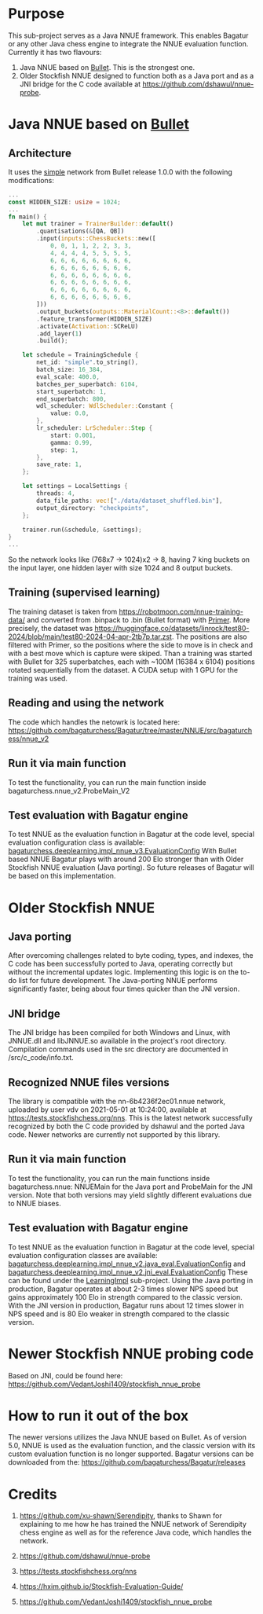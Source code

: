 # Purpose

This sub-project serves as a Java NNUE framework. This enables Bagatur or any other Java chess engine to integrate the NNUE evaluation function.
Currently it has two flavours:
1. Java NNUE based on <a href="https://github.com/jw1912/bullet">Bullet</a>. This is the strongest one.
2. Older Stockfish NNUE designed to function both as a Java port and as a JNI bridge for the C code available at https://github.com/dshawul/nnue-probe.

# Java NNUE based on <a href="https://github.com/jw1912/bullet">Bullet</a>

## Architecture
It uses the <a href="https://github.com/jw1912/bullet/blob/main/examples/simple.rs">simple</a> network from Bullet release 1.0.0 with the following modifications:
```Rust
...
const HIDDEN_SIZE: usize = 1024;
...
fn main() {
    let mut trainer = TrainerBuilder::default()
        .quantisations(&[QA, QB])
        .input(inputs::ChessBuckets::new([
            0, 0, 1, 1, 2, 2, 3, 3,
            4, 4, 4, 4, 5, 5, 5, 5,
            6, 6, 6, 6, 6, 6, 6, 6,
            6, 6, 6, 6, 6, 6, 6, 6,
            6, 6, 6, 6, 6, 6, 6, 6,
            6, 6, 6, 6, 6, 6, 6, 6,
            6, 6, 6, 6, 6, 6, 6, 6,
            6, 6, 6, 6, 6, 6, 6, 6,
        ]))
        .output_buckets(outputs::MaterialCount::<8>::default())
        .feature_transformer(HIDDEN_SIZE)
        .activate(Activation::SCReLU)
        .add_layer(1)
        .build();

    let schedule = TrainingSchedule {
        net_id: "simple".to_string(),
        batch_size: 16_384,
        eval_scale: 400.0,
        batches_per_superbatch: 6104,
        start_superbatch: 1,
        end_superbatch: 800,
        wdl_scheduler: WdlScheduler::Constant {
            value: 0.0,
        },
        lr_scheduler: LrScheduler::Step {
            start: 0.001,
            gamma: 0.99,
            step: 1,
        },
        save_rate: 1,
    };

    let settings = LocalSettings {
        threads: 4,
        data_file_paths: vec!["./data/dataset_shuffled.bin"],
        output_directory: "checkpoints",
    };
	
    trainer.run(&schedule, &settings);
}
...
```
So the network looks like (768x7 -> 1024)x2 -> 8, having 7 king buckets on the input layer, one hidden layer with size 1024 and 8 output buckets.

## Training (supervised learning)
The training dataset is taken from https://robotmoon.com/nnue-training-data/ and converted from .binpack to .bin (Bullet format) with <a href="https://github.com/PGG106/Primer">Primer</a>.
More precisely, the dataset was https://huggingface.co/datasets/linrock/test80-2024/blob/main/test80-2024-04-apr-2tb7p.tar.zst.
The positions are also filtered with Primer, so the positions where the side to move is in check and with a best move which is capture were skiped.
Than a training was started with Bullet for 325 superbatches, each with ~100M (16384 x 6104) positions rotated sequentially from the dataset.
A CUDA setup with 1 GPU for the training was used.

## Reading and using the network
The code which handles the netowrk is located here: https://github.com/bagaturchess/Bagatur/tree/master/NNUE/src/bagaturchess/nnue_v2

## Run it via main function
To test the functionality, you can run the main function inside bagaturchess.nnue_v2.ProbeMain_V2

## Test evaluation with Bagatur engine

To test NNUE as the evaluation function in Bagatur at the code level, special evaluation configuration class is available:
<a href="https://github.com/bagaturchess/Bagatur/tree/master/LearningImpl/src/bagaturchess/deeplearning/impl_nnue_v3">bagaturchess.deeplearning.impl_nnue_v3.EvaluationConfig</a>
With Bullet based NNUE Bagatur plays with around 200 Elo stronger than with Older Stockfish NNUE evaluation (Java porting).
So future releases of Bagatur will be based on this implementation.

# Older Stockfish NNUE

## Java porting

After overcoming challenges related to byte coding, types, and indexes, the C code has been successfully ported to Java, operating correctly but without the incremental updates logic.
Implementing this logic is on the to-do list for future development. The Java-porting NNUE performs significantly faster, being about four times quicker than the JNI version.

## JNI bridge

The JNI bridge has been compiled for both Windows and Linux, with JNNUE.dll and libJNNUE.so available in the project's root directory. Compilation commands used in the src directory are documented in /src/c_code/info.txt.

## Recognized NNUE files versions

The library is compatible with the nn-6b4236f2ec01.nnue network, uploaded by user vdv on 2021-05-01 at 10:24:00, available at https://tests.stockfishchess.org/nns. This is the latest network successfully recognized by both the C code provided by dshawul and the ported Java code. Newer networks are currently not supported by this library.

## Run it via main function

To test the functionality, you can run the main functions inside bagaturchess.nnue: NNUEMain for the Java port and ProbeMain for the JNI version. Note that both versions may yield slightly different evaluations due to NNUE biases.

## Test evaluation with Bagatur engine

To test NNUE as the evaluation function in Bagatur at the code level, special evaluation configuration classes are available:
<a href="https://github.com/bagaturchess/Bagatur/blob/master/LearningImpl/src/bagaturchess/deeplearning/impl_nnue_v2/java_eval/EvaluationConfig.java/">bagaturchess.deeplearning.impl_nnue_v2.java_eval.EvaluationConfig</a>
and
<a href="https://github.com/bagaturchess/Bagatur/blob/master/LearningImpl/src/bagaturchess/deeplearning/impl_nnue_v2/jni_eval/EvaluationConfig.java/">bagaturchess.deeplearning.impl_nnue_v2.jni_eval.EvaluationConfig</a>
These can be found under the <a href="https://github.com/bagaturchess/Bagatur/tree/master/LearningImpl">LearningImpl</a> sub-project.
Using the Java porting in production, Bagatur operates at about 2-3 times slower NPS speed but gains approximately 100 Elo in strength compared to the classic version. With the JNI version in production, Bagatur runs about 12 times slower in NPS speed and is 80 Elo weaker in strength compared to the classic version.

# Newer Stockfish NNUE probing code

Based on JNI, could be found here: https://github.com/VedantJoshi1409/stockfish_nnue_probe

# How to run it out of the box

The newer versions utilizes the Java NNUE based on Bullet.
As of version 5.0, NNUE is used as the evaluation function, and the classic version with its custom evaluation function is no longer supported.
Bagatur versions can be downloaded from the: https://github.com/bagaturchess/Bagatur/releases

# Credits

1. https://github.com/xu-shawn/Serendipity, thanks to Shawn for explaining to me how he has trained the NNUE network of Serendipity chess engine as well as for the reference Java code, which handles the network.

2. https://github.com/dshawul/nnue-probe

3. https://tests.stockfishchess.org/nns

4. https://hxim.github.io/Stockfish-Evaluation-Guide/

5. https://github.com/VedantJoshi1409/stockfish_nnue_probe




